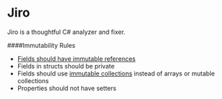 Jiro
====

Jiro is a thoughtful C# analyzer and fixer. 

####Immutability Rules
* [Fields should have immutable references](Jiro.CodeAnalysis/Immutability/Fields/ReadOnly/readme.md)
* Fields in structs should be private
* Fields should use [immutable collections](https://www.nuget.org/packages/System.Collections.Immutable) instead of arrays or mutable collections
* Properties should not have setters
